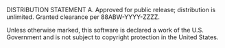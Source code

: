 DISTRIBUTION STATEMENT A. Approved for public release; distribution is
unlimited.  Granted clearance per 88ABW-YYYY-ZZZZ.

Unless otherwise marked, this software is declared a work of the U.S.
Government and is not subject to copyright protection in the United States.
